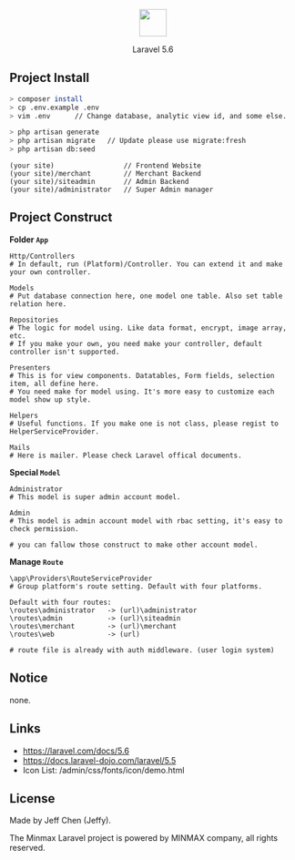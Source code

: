 <p align="center"><img src="https://raw.githubusercontent.com/pikachujeff/MinmaxAdmin/develop/public/admin/images/logo-b.png" height="48"></p>

<p align="center">Laravel 5.6</p>

## Project Install

```bash
> composer install
> cp .env.example .env
> vim .env      // Change database, analytic view id, and some else.

> php artisan generate
> php artisan migrate   // Update please use migrate:fresh
> php artisan db:seed
```

```
(your site)                 // Frontend Website
(your site)/merchant        // Merchant Backend
(your site)/siteadmin       // Admin Backend
(your site)/administrator   // Super Admin manager
```

## Project Construct

**Folder `App`**
```
Http/Controllers
# In default, run (Platform)/Controller. You can extend it and make your own controller.

Models
# Put database connection here, one model one table. Also set table relation here.

Repositories
# The logic for model using. Like data format, encrypt, image array, etc.
# If you make your own, you need make your controller, default controller isn't supported.

Presenters
# This is for view components. Datatables, Form fields, selection item, all define here.
# You need make for model using. It's more easy to customize each model show up style.

Helpers
# Useful functions. If you make one is not class, please regist to HelperServiceProvider.

Mails
# Here is mailer. Please check Laravel offical documents.
```

**Special `Model`**
```
Administrator
# This model is super admin account model.

Admin
# This model is admin account model with rbac setting, it's easy to check permission.

# you can fallow those construct to make other account model.
```

**Manage `Route`**
```
\app\Providers\RouteServiceProvider
# Group platform's route setting. Default with four platforms.

Default with four routes:
\routes\administrator   -> (url)\administrator
\routes\admin           -> (url)\siteadmin
\routes\merchant        -> (url)\merchant
\routes\web             -> (url)

# route file is already with auth middleware. (user login system)
```

## Notice

none.

## Links

* https://laravel.com/docs/5.6
* https://docs.laravel-dojo.com/laravel/5.5
* Icon List: /admin/css/fonts/icon/demo.html

## License

Made by Jeff Chen (Jeffy).

The Minmax Laravel project is powered by MINMAX company, all rights reserved.
